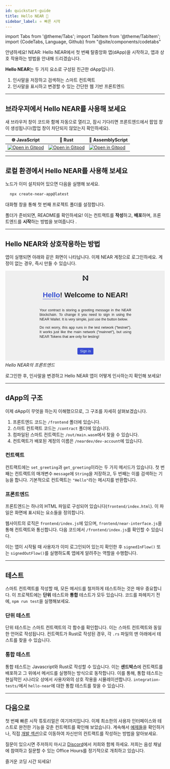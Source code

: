 ```yaml
---
id: quickstart-guide
title: Hello NEAR 👋
sidebar_label: ⭐ 빠른 시작
---
```

import Tabs from '@theme/Tabs';
import TabItem from '@theme/TabItem';
import {CodeTabs, Language, Github} from "@site/components/codetabs"

안녕하세요! NEAR: Hello NEAR에서 첫 번째 탈중앙화 앱(dApp)을 시작하고, 앱과 상호 작용하는 방법을 안내해 드리겠습니다.

**Hello NEAR**는 두 가지 요소로 구성된 친근한 dApp입니다.
  1. 인사말을 저장하고 검색하는 스마트 컨트랙트
  2. 인사말을 표시하고 변경할 수 있는 간단한 웹 기반 프론트엔드

---

## 브라우저에서 Hello NEAR를 사용해 보세요

새 브라우저 창이 코드와 함께 자동으로 열리고, 잠시 기다리면 프론트엔드에서 팝업 창이 생성됩니다(팝업 창이 차단되지 않았는지 확인하세요).

| 🌐 JavaScript                                                                                                                                                     | 🦀 Rust                                                                                                                                                           | 🚀 AssemblyScript |
| ------------------------------------------------------------------------------------------------------------------------------------------------------------------ | ------------------------------------------------------------------------------------------------------------------------------------------------------------------ | --- | 
| <a href="https://gitpod.io/#https://github.com/near-examples/hello-near-js.git"><img src="https://gitpod.io/button/open-in-gitpod.svg" alt="Open in Gitpod" /></a> | <a href="https://gitpod.io/#https://github.com/near-examples/hello-near-rs.git"><img src="https://gitpod.io/button/open-in-gitpod.svg" alt="Open in Gitpod" /></a> |<a href="https://gitpod.io/#https://github.com/near-examples/hello-near-as.git"><img src="https://gitpod.io/button/open-in-gitpod.svg" alt="Open in Gitpod" /></a> |

---

## 로컬 환경에서 Hello NEAR를 사용해 보세요

노드가 이미 설치되어 있으면 다음을 실행해 보세요.

```bash 
  npx create-near-app@latest
```

대화형 창을 통해 첫 번째 프로젝트 폴더를 설정합니다.

폴더가 준비되면, README를 확인하세요! 이는 컨트랙트를 **작성**하고, **배포**하며, 프론트엔드를 **시작**하는 방법을 보여줍니다 .

---

## Hello NEAR와 상호작용하는 방법

앱이 실행되면 아래와 같은 화면이 나타납니다. 이제 NEAR 계정으로 로그인하세요. 계정이 없는 경우, 즉시 만들 수 있습니다.

![img](/docs/assets/examples/hello-near.png)
*Hello NEAR의 프론트엔드*

로그인한 후, 인사말을 변경하고 Hello NEAR 앱이 어떻게 인사하는지 확인해 보세요!



---

## dApp의 구조

이제 dApp이 무엇을 하는지 이해했으므로, 그 구조를 자세히 살펴보겠습니다.

1. 프론트엔드 코드는 `/frontend` 폴더에 있습니다.
2. 스마트 컨트랙트 코드는 `/contract` 폴더에 있습니다.
3. 컴파일된 스마트 컨트랙트는 `/out/main.wasm`에서 찾을 수 있습니다.
4. 컨트랙트가 배포된 계정의 이름은 `/neardev/dev-account`에 있습니다.

### 컨트랙트
컨트랙트에는 `set_greeting`과 `get_greeting`이라는 두 가지 메서드가 있습니다. 첫 번째는  컨트랙트의 매개변수 `message`에 `String`을 저장하고, 두 번째는 이를 검색하는 기능을 합니다. 기본적으로 컨트랙트는 `"Hello"`라는 메시지를 반환합니다.

<CodeTabs>
  <Language value="🌐 JavaScript" language="js">
    <Github fname="index.js"
            url="https://github.com/near-examples/hello-near-js/blob/master/contract/src/contract.ts"
            start="3" end="18" />
  </Language>
  <Language value="🦀 Rust" language="rust">
    <Github fname="lib.rs"
            url="https://github.com/near-examples/hello-near-rs/blob/main/contract/src/lib.rs"
            start="9" end="43" />
  </Language>
  <Language value="🚀 AssemblyScript" language="ts">
    <Github fname="index.ts"
            url="https://github.com/near-examples/hello-near-as/blob/main/contract/assembly/index.ts"
            start="9" end="23"/>
  </Language>
</CodeTabs>

### 프론트엔드
프론트엔드는 하나의 HTML 파일로 구성되어 있습니다(`frontend/index.html`). 이 파일은 화면에 표시되는 요소들을 정의합니다.

웹사이트의 로직은 `frontend/index.js`에 있으며, `frontend/near-interface.js`을 통해 컨트랙트와 통신합니다. 다음 코드에서 `/frontend/index.js`를 확인할 수 있습니다.

<CodeTabs>
  <Language value="🌐 JavaScript" language="js">
    <Github fname="index.js"
            url="https://github.com/near-examples/hello-near-js/blob/master/frontend/index.js"
            start="11" end="21" />
  </Language>
</CodeTabs>

이는 앱이 시작될 때 사용자가 이미 로그인되어 있는지 확인한 후 `signedInFlow()` 또는 `signedOutFlow()`를 실행하도록 앱에게 알려주는 역할을 수행합니다.


---

## 테스트

스마트 컨트랙트를 작성할 때, 모든 메서드를 철저하게 테스트하는 것은 매우 중요합니다. 이 프로젝트에는 **단위** 테스트와 **통합** 테스트가 모두 있습니다. 코드를 파헤치기 전에, `npm run test`을 실행해보세요.

### 단위 테스트
단위 테스트는 스마트 컨트랙트의 각 함수를 확인합니다. 이는 스마트 컨트랙트와 동일한 언어로 작성됩니다. 컨트랙트가 Rust로 작성된 경우, 각 `.rs` 파일의 맨 아래에서 테스트를 찾을 수 있습니다.


<CodeTabs>
  <Language value="🦀 Rust" language="rust">
    <Github fname="lib.rs"
            url="https://github.com/near-examples/hello-near-rs/blob/main/contract/src/lib.rs"
            start="46" end="58" />
  </Language>
  <Language value="🚀 AssemblyScript" language="ts">
    <Github fname="main.spec.ts"
            url="https://github.com/near-examples/hello-near-as/blob/main/contract/assembly/__tests__/main.spec.ts" />
  </Language>
</CodeTabs>

### 통합 테스트

통합 테스트는 Javascript와 Rust로 작성할 수 있습니다. 이는 **샌드박스**에 컨트랙트를 배포하고 그 위에서 메서드를 실행하는 방식으로 동작합니다. 이를 통해, 통합 테스트는 현실적인 시나리오 상에서 사용자와의 상호 작용을 시뮬레이션합니다. `integration-tests/`에서 `hello-near`에 대한 통합 테스트를 찾을 수 있습니다.


<CodeTabs>
  <Language value="🌐 JavaScript" language="js">
    <Github fname="main.ava.ts"
            url="https://github.com/near-examples/hello-near-js/blob/master/integration-tests/src/main.ava.ts"
            start="32" end="43" />
  </Language>
</CodeTabs>

---

## 다음으로

첫 번째 빠른 시작 튜토리얼은 여기까지입니다. 이제 최소한의 사용자 인터페이스와 테스트로 완전한 기능을 갖춘 컨트랙트를 확인해 보았습니다. 계속해서 [예제들](/tutorials/welcome)을 확인하거나, 직접 [개발 섹션](./contracts/anatomy.md)으로 이동하여 자신만의 컨트랙트를 작성하는 방법을 알아보세요.


질문이 있으시면 주저하지 마시고 [Discord](https://near.chat)에서 저희와 함께 하세요. 저희는 음성 채널에 참여하고 질문할 수 있는 Office Hours를 정기적으로 개최하고 있습니다.

즐거운 코딩 시간 되세요!
